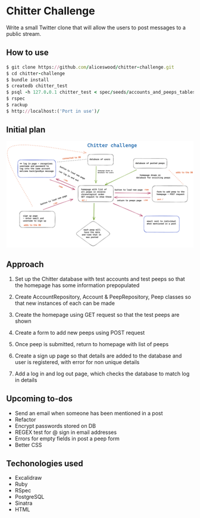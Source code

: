 Chitter Challenge
=================

Write a small Twitter clone that will allow the users to post messages to a public stream.

## How to use

```ruby
$ git clone https://github.com/aliceswood/chitter-challenge.git
$ cd chitter-challenge
$ bundle install
$ createdb chitter_test
$ psql -h 127.0.0.1 chitter_test < spec/seeds/accounts_and_peeps_tables.sql
$ rspec
$ rackup
$ http://localhost:('Port in use')/
```

## Initial plan

![initial plan](./initial_plan.png "initial plan")

## Approach

1. Set up the Chitter database with test accounts and test peeps so that the homepage has some information prepopulated

2. Create AccountRepository, Account & PeepRepository, Peep classes so that new instances of each can be made

3. Create the homepage using GET request so that the test peeps are shown

4. Create a form to add new peeps using POST request

5. Once peep is submitted, return to homepage with list of peeps

6. Create a sign up page so that details are added to the database and user is registered, with error for non unique details

7. Add a log in and log out page, which checks the database to match log in details

## Upcoming to-dos

- Send an email when someone has been mentioned in a post
- Refactor
- Encrypt passwords stored on DB
- REGEX test for @ sign in email addresses
- Errors for empty fields in post a peep form
- Better CSS

## Techonologies used

- Excalidraw
- Ruby
- RSpec
- PostgreSQL
- Sinatra
- HTML